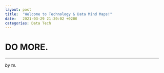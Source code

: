 ```yaml
---
layout: post
title:  "Welcome to Technology & Data Mind Maps!"
date:   2021-03-29 21:30:02 +0200
categories: Data Tech
---
```


<link href="https://fonts.googleapis.com/css?family=Lora:400,700|Montserrat:300" rel="stylesheet">


  <div class="middle">
    <h1>DO MORE.</h1>
    <hr>
    <p><i>by te.</p>
  
